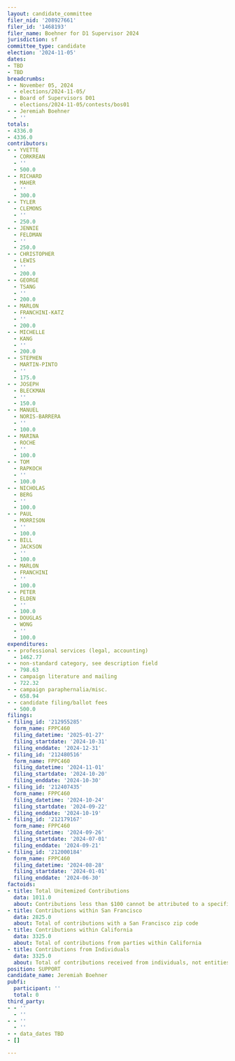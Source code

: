 ```yaml
---
layout: candidate_committee
filer_nid: '208927661'
filer_id: '1468193'
filer_name: Boehner for D1 Supervisor 2024
jurisdiction: sf
committee_type: candidate
election: '2024-11-05'
dates:
- TBD
- TBD
breadcrumbs:
- - November 05, 2024
  - elections/2024-11-05/
- - Board of Supervisors D01
  - elections/2024-11-05/contests/bos01
- - Jeremiah Boehner
  - ''
totals:
- 4336.0
- 4336.0
contributors:
- - YVETTE
  - CORKREAN
  - ''
  - 500.0
- - RICHARD
  - MAHER
  - ''
  - 300.0
- - TYLER
  - CLEMONS
  - ''
  - 250.0
- - JENNIE
  - FELDMAN
  - ''
  - 250.0
- - CHRISTOPHER
  - LEWIS
  - ''
  - 200.0
- - GEORGE
  - TSANG
  - ''
  - 200.0
- - MARLON
  - FRANCHINI-KATZ
  - ''
  - 200.0
- - MICHELLE
  - KANG
  - ''
  - 200.0
- - STEPHEN
  - MARTIN-PINTO
  - ''
  - 175.0
- - JOSEPH
  - BLECKMAN
  - ''
  - 150.0
- - MANUEL
  - NORIS-BARRERA
  - ''
  - 100.0
- - MARINA
  - ROCHE
  - ''
  - 100.0
- - TOM
  - RAPKOCH
  - ''
  - 100.0
- - NICHOLAS
  - BERG
  - ''
  - 100.0
- - PAUL
  - MORRISON
  - ''
  - 100.0
- - BILL
  - JACKSON
  - ''
  - 100.0
- - MARLON
  - FRANCHINI
  - ''
  - 100.0
- - PETER
  - ELDEN
  - ''
  - 100.0
- - DOUGLAS
  - WONG
  - ''
  - 100.0
expenditures:
- - professional services (legal, accounting)
  - 1462.77
- - non-standard category, see description field
  - 798.63
- - campaign literature and mailing
  - 722.32
- - campaign paraphernalia/misc.
  - 658.94
- - candidate filing/ballot fees
  - 500.0
filings:
- filing_id: '212955285'
  form_name: FPPC460
  filing_datetime: '2025-01-27'
  filing_startdate: '2024-10-31'
  filing_enddate: '2024-12-31'
- filing_id: '212480516'
  form_name: FPPC460
  filing_datetime: '2024-11-01'
  filing_startdate: '2024-10-20'
  filing_enddate: '2024-10-30'
- filing_id: '212407435'
  form_name: FPPC460
  filing_datetime: '2024-10-24'
  filing_startdate: '2024-09-22'
  filing_enddate: '2024-10-19'
- filing_id: '212179167'
  form_name: FPPC460
  filing_datetime: '2024-09-26'
  filing_startdate: '2024-07-01'
  filing_enddate: '2024-09-21'
- filing_id: '212000184'
  form_name: FPPC460
  filing_datetime: '2024-08-28'
  filing_startdate: '2024-01-01'
  filing_enddate: '2024-06-30'
factoids:
- title: Total Unitemized Contributions
  data: 1011.0
  about: Contributions less than $100 cannot be attributed to a specific individual
- title: Contributions within San Francisco
  data: 2825.0
  about: Total of contributions with a San Francisco zip code
- title: Contributions within California
  data: 3325.0
  about: Total of contributions from parties within California
- title: Contributions from Individuals
  data: 3325.0
  about: Total of contributions received from individuals, not entities
position: SUPPORT
candidate_name: Jeremiah Boehner
pubfi:
  participant: ''
  total: 0
third_party:
- - ''
  - ''
- - ''
  - ''
- - data_dates TBD
- []

---
```


